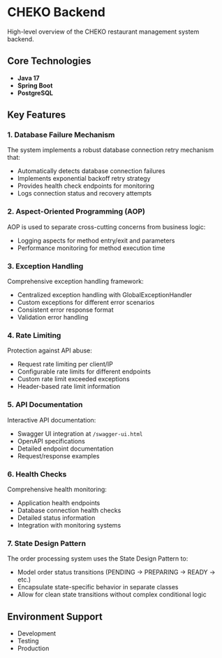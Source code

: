 # CHEKO Backend

High-level overview of the CHEKO restaurant management system backend.

## Core Technologies

- **Java 17**
- **Spring Boot**
- **PostgreSQL**

## Key Features

### 1. Database Failure Mechanism

The system implements a robust database connection retry mechanism that:
- Automatically detects database connection failures
- Implements exponential backoff retry strategy
- Provides health check endpoints for monitoring
- Logs connection status and recovery attempts

### 2. Aspect-Oriented Programming (AOP)

AOP is used to separate cross-cutting concerns from business logic:
- Logging aspects for method entry/exit and parameters
- Performance monitoring for method execution time

### 3. Exception Handling

Comprehensive exception handling framework:
- Centralized exception handling with GlobalExceptionHandler
- Custom exceptions for different error scenarios
- Consistent error response format
- Validation error handling

### 4. Rate Limiting

Protection against API abuse:
- Request rate limiting per client/IP
- Configurable rate limits for different endpoints
- Custom rate limit exceeded exceptions
- Header-based rate limit information

### 5. API Documentation

Interactive API documentation:
- Swagger UI integration at `/swagger-ui.html`
- OpenAPI specifications
- Detailed endpoint documentation
- Request/response examples

### 6. Health Checks

Comprehensive health monitoring:
- Application health endpoints
- Database connection health checks
- Detailed status information
- Integration with monitoring systems

### 7. State Design Pattern

The order processing system uses the State Design Pattern to:
- Model order status transitions (PENDING → PREPARING → READY → etc.)
- Encapsulate state-specific behavior in separate classes
- Allow for clean state transitions without complex conditional logic

## Environment Support

- Development
- Testing
- Production